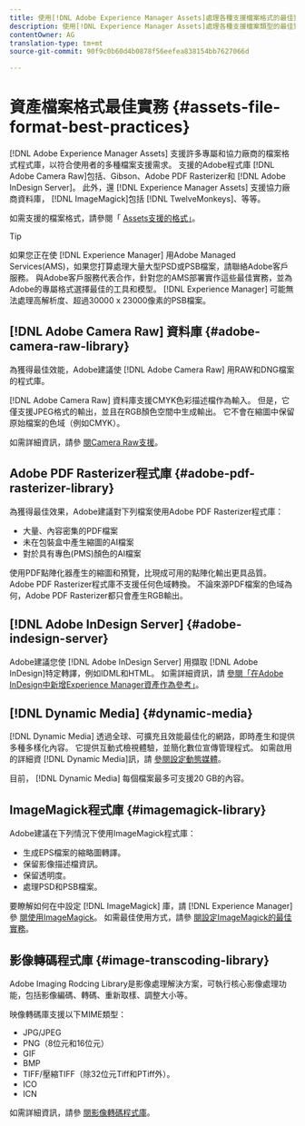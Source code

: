 ```yaml
---
title: 使用[!DNL Adobe Experience Manager Assets]處理各種支援檔案格式的最佳實務。
description: 使用[!DNL Experience Manager Assets]處理各種支援檔案類型的最佳實務。
contentOwner: AG
translation-type: tm+mt
source-git-commit: 90f9c0b60d4b0878f56eefea838154bb7627066d

---
```



# 資產檔案格式最佳實務 {#assets-file-format-best-practices}

[!DNL Adobe Experience Manager Assets] 支援許多專屬和協力廠商的檔案格式程式庫，以符合使用者的多種檔案支援需求。 支援的Adobe程式庫 [!DNL Adobe Camera Raw]包括、Gibson、Adobe PDF Rasterizer和 [!DNL Adobe InDesign Server]。 此外，還 [!DNL Experience Manager Assets] 支援協力廠商資料庫， [!DNL ImageMagick]包括 [!DNL TwelveMonkeys]、等等。

如需支援的檔案格式，請參閱「 [Assets支援的格式」](/help/assets/assets-formats.md)。

>[!TIP]
>
>如果您正在使 [!DNL Experience Manager] 用Adobe Managed Services(AMS)，如果您打算處理大量大型PSD或PSB檔案，請聯絡Adobe客戶服務。 與Adobe客戶服務代表合作，針對您的AMS部署實作這些最佳實務，並為Adobe的專屬格式選擇最佳的工具和模型。 [!DNL Experience Manager] 可能無法處理高解析度、超過30000 x 23000像素的PSB檔案。

## [!DNL Adobe Camera Raw] 資料庫 {#adobe-camera-raw-library}

為獲得最佳效能，Adobe建議使 [!DNL Adobe Camera Raw] 用RAW和DNG檔案的程式庫。

[!DNL Adobe Camera Raw] 資料庫支援CMYK色彩描述檔作為輸入。 但是，它僅支援JPEG格式的輸出，並且在RGB顏色空間中生成輸出。 它不會在縮圖中保留原始檔案的色域（例如CMYK）。

如需詳細資訊，請參 [閱Camera Raw支援](/help/assets/camera-raw.md)。

## Adobe PDF Rasterizer程式庫 {#adobe-pdf-rasterizer-library}

為獲得最佳效果，Adobe建議對下列檔案使用Adobe PDF Rasterizer程式庫：

* 大量、內容密集的PDF檔案
* 未在包裝盒中產生縮圖的AI檔案
* 對於具有專色(PMS)顏色的AI檔案

使用PDF點陣化器產生的縮圖和預覽，比現成可用的點陣化輸出更具品質。 Adobe PDF Rasterizer程式庫不支援任何色域轉換。 不論來源PDF檔案的色域為何，Adobe PDF Rasterizer都只會產生RGB輸出。

## [!DNL Adobe InDesign Server] {#adobe-indesign-server}

Adobe建議您使 [!DNL Adobe InDesign Server] 用擷取 [!DNL Adobe InDesign]特定轉譯，例如IDML和HTML。 如需詳細資訊，請 [參閱「在Adobe InDesign中新增Experience Manager資產作為參考」](/help/assets/managing-linked-subassets.md#refai)。

## [!DNL Dynamic Media]  {#dynamic-media}

[!DNL Dynamic Media] 透過全球、可擴充且效能最佳化的網路，即時產生和提供多種多樣化內容。 它提供互動式檢視體驗，並簡化數位宣傳管理程式。 如需啟用的詳細資 [!DNL Dynamic Media]訊，請 [參閱設定動態媒體](/help/assets/config-dynamic.md)。

目前， [!DNL Dynamic Media] 每個檔案最多可支援20 GB的內容。

## ImageMagick程式庫 {#imagemagick-library}

Adobe建議在下列情況下使用ImageMagick程式庫：

* 生成EPS檔案的縮略圖轉譯。
* 保留影像描述檔資訊。
* 保留透明度。
* 處理PSD和PSB檔案。

要瞭解如何在中設定 [!DNL ImageMagick] 庫，請 [!DNL Experience Manager]參 [閱使用ImageMagick](/help/assets/media-handlers.md#an-example-using-imagemagick)。 如需最佳使用方式，請參 [閱設定ImageMagick的最佳實務](/help/assets/best-practices-for-imagemagick.md)。

## 影像轉碼程式庫 {#image-transcoding-library}

Adobe Imaging Rodcing Library是影像處理解決方案，可執行核心影像處理功能，包括影像編碼、轉碼、重新取樣、調整大小等。

映像轉碼庫支援以下MIME類型：

* JPG/JPEG
* PNG（8位元和16位元）
* GIF
* BMP
* TIFF/壓縮TIFF（除32位元Tiff和PTiff外）。
* ICO
* ICN

如需詳細資訊，請參 [閱影像轉碼程式庫](/help/assets/imaging-transcoding-library.md)。
